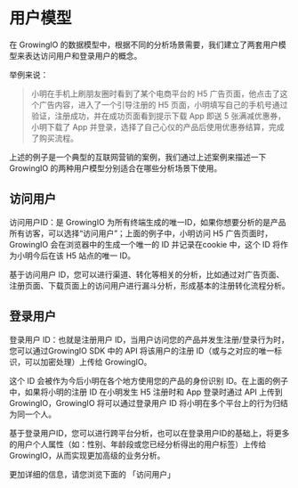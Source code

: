 # 用户模型

在 GrowingIO 的数据模型中，根据不同的分析场景需要，我们建立了两套用户模型来表达访问用户和登录用户的概念。

举例来说：

> 小明在手机上刷朋友圈时看到了某个电商平台的 H5 广告页面，他点击了这个广告内容，进入了一个引导注册的 H5 页面，小明填写自己的手机号通过验证，注册成功，并在成功页面看到提示下载 App 即送 5 张满减优惠券，小明下载了 App 并登录，选择了自己心仪的产品后使用优惠券结算，完成了购买流程。

上述的例子是一个典型的互联网营销的案例，我们通过上述案例来描述一下 GrowingIO 的两种用户模型分别适合在哪些分析场景下使用。

## 访问用户 <a id="fang-wen-yong-hu"></a>

访问用户ID：是 GrowingIO 为所有终端生成的唯一ID，如果你想要分析的是产品所有访客，可以选择“访问用户”；上面的例子中，小明访问 H5 广告页面时，GrowingIO 会在浏览器中的生成一个唯一的 ID 并记录在cookie 中，这个 ID 将作为小明今后在该 H5 站点的唯一 ID。

基于访问用户 ID，您可以进行渠道、转化等相关的分析，比如通过对广告页面、注册页面、下载页面上的访问用户进行漏斗分析，形成基本的注册转化流程分析。

## 登录用户 <a id="deng-lu-yong-hu"></a>

登录用户 ID：也就是注册用户 ID，当用户访问您的产品并发生注册/登录行为时，您可以通过GrowingIO SDK 中的 API 将该用户的注册 ID（或与之对应的唯一标识，可以加密处理）上传给 GrowingIO。

这个 ID 会被作为今后小明在各个地方使用您的产品的身份识别 ID。在上面的例子中，如果将小明的注册 ID 在小明发生 H5 注册时和 App 登录时通过 API 上传到 GrowingIO，GrowingIO 将可以通过登录用户 ID 将小明在多个平台上的行为归结为同一个人。

基于登录用户ID，您可以进行跨平台分析，也可以在登录用户ID的基础上，将更多的用户个人属性（如：性别、年龄段或您已经分析得出的用户标签）上传给 GrowingIO，从而实现更加高级的业务分析。

更加详细的信息，请您浏览下面的 「访问用户」

